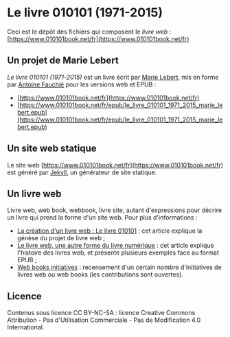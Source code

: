 # Le livre 010101 (1971-2015)
Ceci est le dépôt des fichiers qui composent le *livre web* : [https://www.010101book.net/fr](https://www.010101book.net/fr)

## Un projet de Marie Lebert
*Le livre 010101 (1971-2015)* est un livre écrit par [Marie Lebert](https://marielebert.wordpress.com/fr/), mis en forme par [Antoine Fauchié](https://www.quaternum.net/) pour les versions web et EPUB :

- [https://www.010101book.net/fr](https://www.010101book.net/fr)
- [https://www.010101book.net/fr/epub/le_livre_010101_1971_2015_marie_lebert.epub](https://www.010101book.net/fr/epub/le_livre_010101_1971_2015_marie_lebert.epub)


## Un site web statique
Le site web [https://www.010101book.net/fr](https://www.010101book.net/fr) est généré par [Jekyll](http://jekyllrb.com/), un générateur de site statique.


## Un livre web
Livre web, web book, webbook, livre site, autant d'expressions pour décrire un livre qui prend la forme d'un site web. Pour plus d'informations :

- [La création d'un livre web : Le livre 010101](https://www.quaternum.net/2015/10/26/creation-d-un-livre-web-le-livre-010101/) : cet article explique la génèse du projet de livre web ;
- [Le livre web, une autre forme du livre numérique](https://www.quaternum.net/2016/10/24/le-livre-web-une-autre-forme-du-livre-numerique/) : cet article explique l'histoire des livres web, et présente plusieurs exemples face au format EPUB ;
- [Web books initiatives](https://github.com/antoinentl/web-books-initiatives) : recensement d'un certain nombre d'initiatives de livres web ou web books (les contributions sont ouvertes).


## Licence
Contenus sous licence CC BY-NC-SA : licence Creative Commons Attribution - Pas d'Utilisation Commerciale - Pas de Modification 4.0 International.